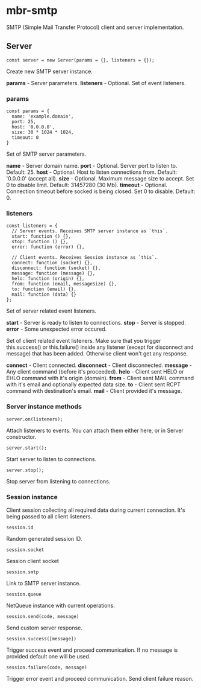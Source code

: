 # mbr-smtp
SMTP (Simple Mail Transfer Protocol) client and server implementation.

## Server

```
const server = new Server(params = {}, listeners = {});
```
Create new SMTP server instance.

**params** - Server parameters.
**listeners** - Optional. Set of event listeners.

### params

```
const params = {
  name: 'example.domain',
  port: 25,
  host: '0.0.0.0',
  size: 30 * 1024 * 1024,
  timeout: 0
}
```

Set of SMTP server parameters.

**name** - Server domain name.
**port** - Optional. Server port to listen to. Default: 25.
**host** - Optional. Host to listen connections from. Default: '0.0.0.0' (accept all).
**size** - Optional. Maximum message size to accept. Set 0 to disable limit. Default: 31457280 (30 Mb).
**timeout** - Optional. Connection timeout before socked is being closed. Set 0 to disable. Default: 0.

### listeners
```
const listeners = {
  // Server events. Receives SMTP server instance as `this`.
  start: function () {},
  stop: function () {},
  error: function (error) {},

  // Client events. Receives Session instance as `this`.
  connect: function (socket) {},
  disconnect: function (socket) {},
  message: function (message) {},
  helo: function (origin) {},
  from: function (email, messageSize) {},
  to: function (email) {},
  mail: function (data) {}
};
```

Set of server related event listeners.

**start** - Server is ready to listen to connections.
**stop** - Server is stopped.
**error** - Some unexpected error occured.

Set of client related event listeners. Make sure that you trigger this.success() or this.failure() inside any
listener (except for disconnect and message) that has been added. Otherwise client won't get any response.

**connect** - Client connected.
**disconnect** - Client disconnected.
**message** - Any client command (before it's proceeded).
**helo** - Client sent HELO or EHLO command with it's origin (domain).
**from** - Client sent MAIL command with it's email and optionally expected data size.
**to** - Client sent RCPT command with destination's email.
**mail** - Client provided it's message.

### Server instance methods

```
server.on(listeners);
```

Attach listeners to events. You can attach them either here, or in Server constructor.

```
server.start();
```

Start server to listen to connections.

```
server.stop();
```

Stop server from listening to connections.

### Session instance

Client session collecting all required data during current connection. It's being passed to all client listeners.

```
session.id
```
Random generated session ID.

```
session.socket
```

Session client socket

```
session.smtp
```

Link to SMTP server instance.

```
session.queue
```

NetQueue instance with current operations.

```
session.send(code, message)
```

Send custom server response.

```
session.success([message])
```

Trigger success event and proceed communication. If no message is provided default one will be used.

```
session.failure(code, message)
```

Trigger error event and proceed communication. Send client failure reason.
